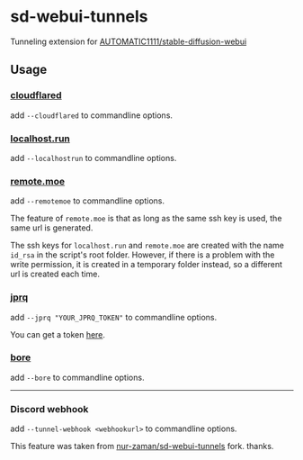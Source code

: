 # sd-webui-tunnels

Tunneling extension for [AUTOMATIC1111/stable-diffusion-webui](https://github.com/AUTOMATIC1111/stable-diffusion-webui)

## Usage

### [cloudflared](https://try.cloudflare.com/)

add `--cloudflared` to commandline options.

### [localhost.run](https://localhost.run/)

add `--localhostrun` to commandline options.

### [remote.moe](https://github.com/fasmide/remotemoe)

add `--remotemoe` to commandline options.

The feature of `remote.moe` is that as long as the same ssh key is used, the same url is generated.

The ssh keys for `localhost.run` and `remote.moe` are created with the name `id_rsa` in the script's root folder. However, if there is a problem with the write permission, it is created in a temporary folder instead, so a different url is created each time.

### [jprq](https://github.com/azimjohn/jprq)

add `--jprq "YOUR_JPRQ_TOKEN"` to commandline options.

You can get a token [here](https://jprq.io/auth).

### [bore](https://github.com/ekzhang/bore)

add `--bore` to commandline options.

-----
### Discord webhook

add `--tunnel-webhook <webhookurl>` to commandline options.

This feature was taken from [nur-zaman/sd-webui-tunnels](https://github.com/nur-zaman/sd-webui-tunnels) fork. thanks.
